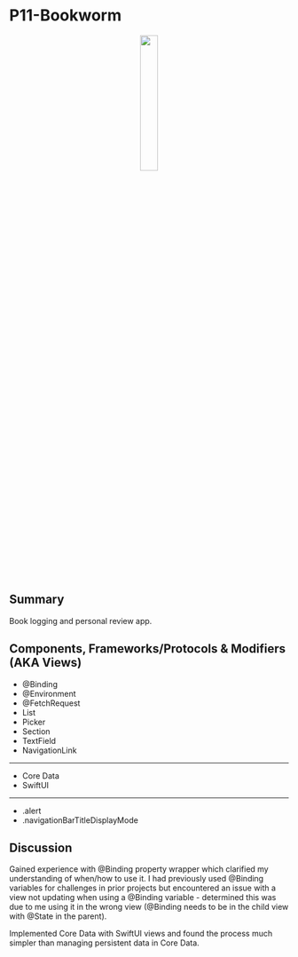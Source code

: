 #  P11-Bookworm

<p align="center">

  <img src="https://github.com/jonytipton/HW-SwiftUI/assets/42556403/1e17dd33-fef0-4d56-81ad-aa0ebb0072be" width="25%">
</p>

## Summary
Book logging and personal review app. 

## Components, Frameworks/Protocols & Modifiers (AKA Views)
- @Binding
- @Environment
- @FetchRequest
- List
- Picker
- Section
- TextField
- NavigationLink
<hr>

- Core Data
- SwiftUI
<hr>

- .alert
- .navigationBarTitleDisplayMode

## Discussion
Gained experience with @Binding property wrapper which clarified my understanding of when/how to use it. I had previously used @Binding variables for challenges in prior projects but encountered an issue with a view not updating when using a @Binding variable - determined this was due to me using it in the wrong view (@Binding needs to be in the child view with @State in the parent).

Implemented Core Data with SwiftUI views and found the process much simpler than managing persistent data in Core Data.
